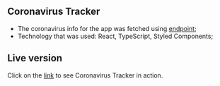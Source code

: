 ## Coronavirus Tracker
- The coronavirus info for the app was fetched using [endpoint](https://corona.lmao.ninja/v2/countries);
- Technology that was used: React, TypeScript, Styled Components;

## Live version
Click on the [link](https://dmtrhrytsak.github.io/one-page-pokemons-list/) to see Coronavirus Tracker in action.
